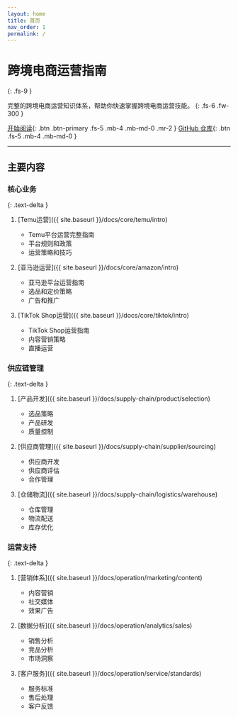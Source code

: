 ```yaml
---
layout: home
title: 首页
nav_order: 1
permalink: /
---
```


# 跨境电商运营指南
{: .fs-9 }

完整的跨境电商运营知识体系，帮助你快速掌握跨境电商运营技能。
{: .fs-6 .fw-300 }

[开始阅读](#主要内容){: .btn .btn-primary .fs-5 .mb-4 .mb-md-0 .mr-2 }
[GitHub 仓库](https://github.com/AlbertBouny/YuanOversea){: .btn .fs-5 .mb-4 .mb-md-0 }

---

## 主要内容

### 核心业务
{: .text-delta }

1. [Temu运营]({{ site.baseurl }}/docs/core/temu/intro)
   - Temu平台运营完整指南
   - 平台规则和政策
   - 运营策略和技巧

2. [亚马逊运营]({{ site.baseurl }}/docs/core/amazon/intro)
   - 亚马逊平台运营指南
   - 选品和定价策略
   - 广告和推广

3. [TikTok Shop运营]({{ site.baseurl }}/docs/core/tiktok/intro)
   - TikTok Shop运营指南
   - 内容营销策略
   - 直播运营

### 供应链管理
{: .text-delta }

1. [产品开发]({{ site.baseurl }}/docs/supply-chain/product/selection)
   - 选品策略
   - 产品研发
   - 质量控制

2. [供应商管理]({{ site.baseurl }}/docs/supply-chain/supplier/sourcing)
   - 供应商开发
   - 供应商评估
   - 合作管理

3. [仓储物流]({{ site.baseurl }}/docs/supply-chain/logistics/warehouse)
   - 仓库管理
   - 物流配送
   - 库存优化

### 运营支持
{: .text-delta }

1. [营销体系]({{ site.baseurl }}/docs/operation/marketing/content)
   - 内容营销
   - 社交媒体
   - 效果广告

2. [数据分析]({{ site.baseurl }}/docs/operation/analytics/sales)
   - 销售分析
   - 竞品分析
   - 市场洞察

3. [客户服务]({{ site.baseurl }}/docs/operation/service/standards)
   - 服务标准
   - 售后处理
   - 客户反馈